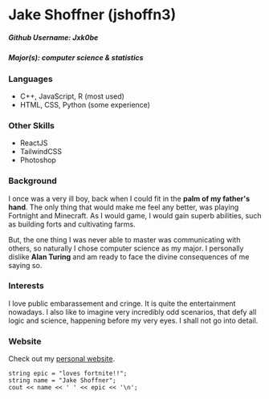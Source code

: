 # Jake Shoffner (jshoffn3)
##### Github Username: Jxk0be
##### Major(s): computer science & statistics

### Languages
* C++, JavaScript, R (most used)
* HTML, CSS, Python (some experience)

### Other Skills
* ReactJS
* TailwindCSS
* Photoshop

### Background
I once was a very ill boy, back when I could fit in the **palm of my father's hand**.
The only thing that would make me feel any better, was playing Fortnight and Minecraft.
As I would game, I would gain superb abilities, such as building forts and cultivating farms.
  
But, the one thing I was never able to master was communicating with others, so naturally I chose computer 
science as my major. I personally dislike **Alan Turing** and am ready to face the divine consequences 
of me saying so.

### Interests
I love public embarassement and cringe. It is quite the entertainment nowadays. I also like to imagine
very incredibly odd scenarios, that defy all logic and science, happening before my very eyes. I shall 
not go into detail.

### Website
Check out my [personal website](https://jxk0be.me/Jake-Shoffner/).

```
string epic = "loves fortnite!!";
string name = "Jake Shoffner";
cout << name << ' ' << epic << '\n';
```